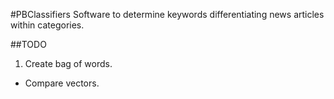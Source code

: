 #PBClassifiers
Software to determine keywords differentiating news articles within categories.

##TODO
1. Create bag of words.
*  Compare vectors. 
